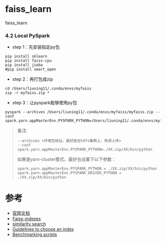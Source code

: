 # faiss_learn
faiss_learn

### 4.2 Local PySpark
- step 1：先安装指定py包
```shell script
pip install sklearn
pip install faiss-cpu
pip install jieba
#pip install smart_open
```
- step 2：再打包成zip
```shell script
cd /Users/liuning11/.conda/envs/myfaiss
zip -r myfaiss.zip *
```
- step 3：让pyspark能够使用py包
```shell script
pyspark --archives /Users/liuning11/.conda/envs/myfaiss/myfaiss.zip --conf spark.yarn.appMasterEnv.PYSPARK_PYTHON=/Users/liuning11/.conda/envs/myfaiss/myfaiss.zip/bin/python
```
> 备注:
> ```
> --archives <环境包地址，最好放在hdfs集群上，免得上传>
> --conf spark.yarn.appMasterEnv.PYSPARK_PYTHON=./XX.zip/XX/bin/python
> ```
> 如果是yarn-cluster模式，最好也设置下以下参数：
> ```
> spark.yarn.appMasterEnv.PYSPARK_PYTHON = ./XX.zip/XX/bin/python
> spark.yarn.appMasterEnv.PYSPARK_DRIVER_PYTHON = ./XX.zip/XX/bin/python
> ```

# 参考
- [官网文档](https://github.com/facebookresearch/faiss/wiki)
- [Faiss-indexes](https://github.com/facebookresearch/faiss/wiki/Faiss-indexes)
- [similarity search](https://github.com/facebookresearch/faiss/wiki)
- [Guidelines to choose an index](https://github.com/facebookresearch/faiss/wiki)
- [Benchmarking scripts](https://github.com/facebookresearch/faiss/blob/master/benchs/README.md)
